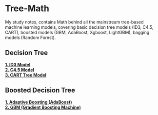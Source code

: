 Tree-Math
============
My study notes, contains Math behind all the mainstream tree-based machine learning models, covering basic decision tree models (ID3, C4.5, CART), boosted models (GBM, AdaBoost, Xgboost, LightGBM), bagging models (Random Forest).



Decision Tree
------------
[**1. ID3 Model**](./ID3.md)   
[**2. C4.5 Model**](./C4_5.md)  
[**3. CART Tree Model**](./CART.md)  

Boosted Decision Tree
------------
[**1. Adaptive Boosting (AdaBoost)**](./AdaBoost.md)  
[**2. GBM (Gradient Boosting Machine)**](./GBM.md)

